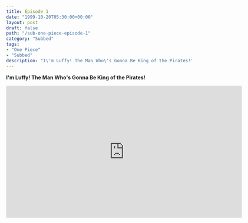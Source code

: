 ```yaml
---
title: Episode 1
date: "1999-10-20T05:30:00+00:00"
layout: post
draft: false
path: "/sub-one-piece-episode-1"
category: "Subbed"
tags:
- "One Piece"
- "Subbed"
description: "I\'m Luffy! The Man Who\'s Gonna Be King of the Pirates!"
---
```


**I\'m Luffy! The Man Who\'s Gonna Be King of the Pirates!**

<iframe width="640" height="360" src="https://www.fembed.com/v/6mo2y4l0dvr" frameborder="0" marginwidth=0 marginheight=0 scrolling=no allowfullscreen></iframe>